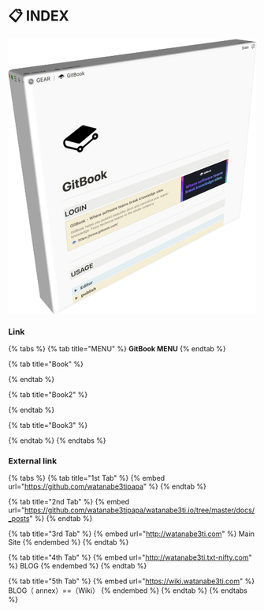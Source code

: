 # 📋 INDEX

![GitBook](.gitbook/assets/imggitbook3d.jpg)

### Link

{% tabs %}
{% tab title="MENU" %}
**GitBook MENU**
{% endtab %}

{% tab title="Book" %}

{% endtab %}

{% tab title="Book2" %}

{% endtab %}

{% tab title="Book3" %}

{% endtab %}
{% endtabs %}

### External link

{% tabs %}
{% tab title="1st Tab" %}
{% embed url="https://github.com/watanabe3tipapa" %}
{% endtab %}

{% tab title="2nd Tab" %}
{% embed url="https://github.com/watanabe3tipapa/watanabe3ti.io/tree/master/docs/_posts" %}
{% endtab %}

{% tab title="3rd Tab" %}
{% embed url="http://watanabe3ti.com" %}
Main Site
{% endembed %}
{% endtab %}

{% tab title="4th Tab" %}
{% embed url="http://watanabe3ti.txt-nifty.com" %}
BLOG
{% endembed %}
{% endtab %}

{% tab title="5th Tab" %}
{% embed url="https://wiki.watanabe3ti.com" %}
BLOG（ annex）==（Wiki）
{% endembed %}
{% endtab %}
{% endtabs %}
